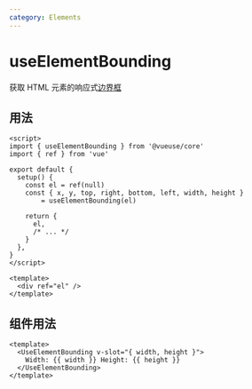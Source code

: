 ```yaml
---
category: Elements
---
```


# useElementBounding

获取 HTML 元素的响应式[边界框](https://developer.mozilla.org/en-US/docs/Web/API/Element/getBoundingClientRect)

## 用法

```vue
<script>
import { useElementBounding } from '@vueuse/core'
import { ref } from 'vue'

export default {
  setup() {
    const el = ref(null)
    const { x, y, top, right, bottom, left, width, height }
        = useElementBounding(el)

    return {
      el,
      /* ... */
    }
  },
}
</script>

<template>
  <div ref="el" />
</template>
```

## 组件用法

```vue
<template>
  <UseElementBounding v-slot="{ width, height }">
    Width: {{ width }} Height: {{ height }}
  </UseElementBounding>
</template>
```
